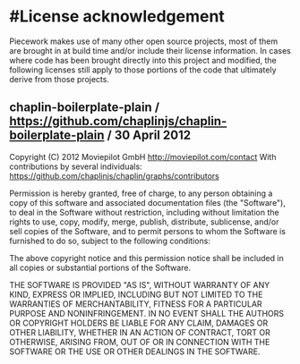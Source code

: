 #License acknowledgement 
=========

Piecework makes use of many other open source projects, most of them are brought in at build time
and/or include their license information. In cases where code has been brought directly into this project
and modified, the following licenses still apply to those portions of the code that ultimately derive
from those projects.  


## chaplin-boilerplate-plain / https://github.com/chaplinjs/chaplin-boilerplate-plain / 30 April 2012

Copyright (C) 2012 Moviepilot GmbH
http://moviepilot.com/contact
With contributions by several individuals:
https://github.com/chaplinjs/chaplin/graphs/contributors

Permission is hereby granted, free of charge, to any person obtaining a copy of
this software and associated documentation files (the "Software"), to deal in
the Software without restriction, including without limitation the rights to
use, copy, modify, merge, publish, distribute, sublicense, and/or sell copies
of the Software, and to permit persons to whom the Software is furnished to do
so, subject to the following conditions:

The above copyright notice and this permission notice shall be included in all
copies or substantial portions of the Software.

THE SOFTWARE IS PROVIDED "AS IS", WITHOUT WARRANTY OF ANY KIND, EXPRESS OR
IMPLIED, INCLUDING BUT NOT LIMITED TO THE WARRANTIES OF MERCHANTABILITY,
FITNESS FOR A PARTICULAR PURPOSE AND NONINFRINGEMENT. IN NO EVENT SHALL THE
AUTHORS OR COPYRIGHT HOLDERS BE LIABLE FOR ANY CLAIM, DAMAGES OR OTHER
LIABILITY, WHETHER IN AN ACTION OF CONTRACT, TORT OR OTHERWISE, ARISING FROM,
OUT OF OR IN CONNECTION WITH THE SOFTWARE OR THE USE OR OTHER DEALINGS IN THE
SOFTWARE.

